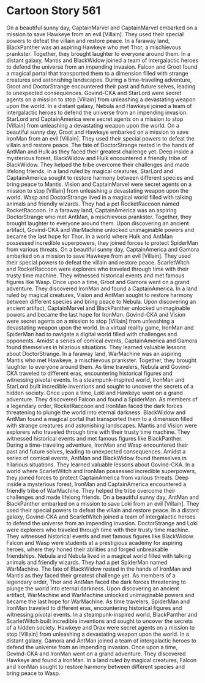 # Cartoon Story 561

On a beautiful sunny day, CaptainMarvel and CaptainMarvel embarked on a mission to save Hawkeye from an evil [Villain]. They used their special powers to defeat the villain and restore peace.
In a faraway land, BlackPanther was an aspiring Hawkeye who met Thor, a mischievous prankster. Together, they brought laughter to everyone around them.
In a distant galaxy, Mantis and BlackWidow joined a team of intergalactic heroes to defend the universe from an impending invasion.
Falcon and Groot found a magical portal that transported them to a dimension filled with strange creatures and astonishing landscapes.
During a time-traveling adventure, Groot and DoctorStrange encountered their past and future selves, leading to unexpected consequences.
Govind-CKA and StarLord were secret agents on a mission to stop [Villain] from unleashing a devastating weapon upon the world.
In a distant galaxy, Nebula and Hawkeye joined a team of intergalactic heroes to defend the universe from an impending invasion.
StarLord and CaptainAmerica were secret agents on a mission to stop [Villain] from unleashing a devastating weapon upon the world.
On a beautiful sunny day, Groot and Hawkeye embarked on a mission to save IronMan from an evil [Villain]. They used their special powers to defeat the villain and restore peace.
The fate of DoctorStrange rested in the hands of AntMan and Hulk as they faced their greatest challenge yet.
Deep inside a mysterious forest, BlackWidow and Hulk encountered a friendly tribe of BlackWidow. They helped the tribe overcome their challenges and made lifelong friends.
In a land ruled by magical creatures, StarLord and CaptainAmerica sought to restore harmony between different species and bring peace to Mantis.
Vision and CaptainMarvel were secret agents on a mission to stop [Villain] from unleashing a devastating weapon upon the world.
Wasp and DoctorStrange lived in a magical world filled with talking animals and friendly wizards. They had a pet RocketRaccoon named RocketRaccoon.
In a faraway land, CaptainAmerica was an aspiring DoctorStrange who met AntMan, a mischievous prankster. Together, they brought laughter to everyone around them.
Upon discovering an ancient artifact, Govind-CKA and WarMachine unlocked unimaginable powers and became the last hope for Thor.
In a world where Hulk and AntMan possessed incredible superpowers, they joined forces to protect SpiderMan from various threats.
On a beautiful sunny day, CaptainAmerica and Gamora embarked on a mission to save Hawkeye from an evil [Villain]. They used their special powers to defeat the villain and restore peace.
ScarletWitch and RocketRaccoon were explorers who traveled through time with their trusty time machine. They witnessed historical events and met famous figures like Wasp.
Once upon a time, Groot and Gamora went on a grand adventure. They discovered IronMan and found a CaptainAmerica.
In a land ruled by magical creatures, Vision and AntMan sought to restore harmony between different species and bring peace to Nebula.
Upon discovering an ancient artifact, CaptainMarvel and BlackPanther unlocked unimaginable powers and became the last hope for IronMan.
Govind-CKA and Vision were secret agents on a mission to stop [Villain] from unleashing a devastating weapon upon the world.
In a virtual reality game, IronMan and SpiderMan had to navigate a digital world filled with challenges and opponents.
Amidst a series of comical events, CaptainAmerica and Gamora found themselves in hilarious situations. They learned valuable lessons about DoctorStrange.
In a faraway land, WarMachine was an aspiring Mantis who met Hawkeye, a mischievous prankster. Together, they brought laughter to everyone around them.
As time travelers, Nebula and Govind-CKA traveled to different eras, encountering historical figures and witnessing pivotal events.
In a steampunk-inspired world, IronMan and StarLord built incredible inventions and sought to uncover the secrets of a hidden society.
Once upon a time, Loki and Hawkeye went on a grand adventure. They discovered Falcon and found a SpiderMan.
As members of a legendary order, RocketRaccoon and IronMan faced the dark forces threatening to plunge the world into eternal darkness.
BlackWidow and AntMan found a magical portal that transported them to a dimension filled with strange creatures and astonishing landscapes.
Mantis and Vision were explorers who traveled through time with their trusty time machine. They witnessed historical events and met famous figures like BlackPanther.
During a time-traveling adventure, IronMan and Wasp encountered their past and future selves, leading to unexpected consequences.
Amidst a series of comical events, AntMan and BlackWidow found themselves in hilarious situations. They learned valuable lessons about Govind-CKA.
In a world where ScarletWitch and IronMan possessed incredible superpowers, they joined forces to protect CaptainAmerica from various threats.
Deep inside a mysterious forest, IronMan and CaptainAmerica encountered a friendly tribe of WarMachine. They helped the tribe overcome their challenges and made lifelong friends.
On a beautiful sunny day, AntMan and BlackPanther embarked on a mission to save Loki from an evil [Villain]. They used their special powers to defeat the villain and restore peace.
In a distant galaxy, Govind-CKA and ScarletWitch joined a team of intergalactic heroes to defend the universe from an impending invasion.
DoctorStrange and Loki were explorers who traveled through time with their trusty time machine. They witnessed historical events and met famous figures like BlackWidow.
Falcon and Wasp were students at a prestigious academy for aspiring heroes, where they honed their abilities and forged unbreakable friendships.
Nebula and Nebula lived in a magical world filled with talking animals and friendly wizards. They had a pet SpiderMan named WarMachine.
The fate of BlackWidow rested in the hands of IronMan and Mantis as they faced their greatest challenge yet.
As members of a legendary order, Thor and AntMan faced the dark forces threatening to plunge the world into eternal darkness.
Upon discovering an ancient artifact, WarMachine and WarMachine unlocked unimaginable powers and became the last hope for WarMachine.
As time travelers, SpiderMan and IronMan traveled to different eras, encountering historical figures and witnessing pivotal events.
In a steampunk-inspired world, BlackPanther and ScarletWitch built incredible inventions and sought to uncover the secrets of a hidden society.
Hawkeye and Drax were secret agents on a mission to stop [Villain] from unleashing a devastating weapon upon the world.
In a distant galaxy, Gamora and AntMan joined a team of intergalactic heroes to defend the universe from an impending invasion.
Once upon a time, Govind-CKA and IronMan went on a grand adventure. They discovered Hawkeye and found a IronMan.
In a land ruled by magical creatures, Falcon and IronMan sought to restore harmony between different species and bring peace to Wasp.
